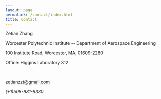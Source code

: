 ```yaml
---
layout: page
permalink: /contact/index.html
title: Contact
---
```


Zetian Zhang 

Worcester Polytechnic Institute -- Department of Aerospace Engineering

100 Institute Road, Worcester, MA, 01609-2280


Office: Higgins Laboratory 312

<!-- <i class="icon-phone" /> Office: (+44) 114 22 21800 -->

<br />

<a href="mailto:zetianzzt@gmail.com"><i class="icon-mail"></i> zetianzzt@gmail.com</a>

<i class="icon-phone" /> (+1)508-981-9330

<!-- ### PGP Public key

{% highlight tex %}
uid: Zé Carlos de Campos zecarlosdecampos [at] gmail.com

Key fingerprint: F674 99A0 AD59 4F4B 1A8C D546 0524 277C 1140 8800

-----BEGIN PGP PUBLIC KEY BLOCK-----
Version: GnuPG v1.4.11 (GNU/Linux)

mQINBE2+1RIBEACyEy/MrqnZC6QF8c8Eo/Eu4/N56U6W/lrE3PwQz4nrlzmgn/YM
ubu36WenY5k0Q5901iTKQRtpi4fe0tDAfDQM43QskraKNx05Km7QLUTSyY8oq6Ii
EljwXPrOLjGfb9xDl9h4XERYlWhjEtAhQtOPApdu6LTzVQoQrvZ7nMULzvxtar13
0ZuVW/KcW5oM7F3ytGAIKt54Rb4WWD2CTm0RRpw2Mbj7btbxCDy0g5A37ddtgmQC
DhwMkSbdOg/klI7C9N8+g3F0eKQdDsfn1sSMOAMGunsjqkIlaqGp67YhlUohZtvA
CmUw7G2t/E1C4r047jS4X6P42knc/fAheIsRyNxRiTYPAYnWgvUPUrLqIJ8MddQN
FsNMIAOUSO77dNSYxtfCO9i3I3I1XQ6BI7GqOaEcfY3SGgXcLBleRklQWn4QIRDA
7qtdaVjUmQFWP+jym7TOKx085Zj+2EkuwUVoQCjBxyS7to/35M8/5Up235u314ox
5lZFSnrAfPN8lM01FhLM95sDD1PQvYLSdBYULbwA2iywdV6xsYfns57frk0Rd5XM
ZhWUE99qlsjejLxtdFqaIB/evoQbpjNNKNsVcAjh2tUUWRmjgiaVnPO/VUxTGJFB
LTIw+guKVVHVzYy7V3Z1hoGL82g9kvT8L2CXZVbSk5lMTDvCEw69LTVJIwARAQAB
tEBaw6kgQ2FybG9zIGRlIENhbXBvcyAoUGVyc29uYWwgS2V5KSA8emVjYXJsb3Nk
ZWNhbXBvc0BnbWFpbC5jb20+iQI4BBMBAgAiBQJNvtUSAhsDBgsJCAcDAgYVCAIJ
CgsEFgIDAQIeAQIXgAAKCRAFJCd8EUCIAIH4D/wP+5e1VZh16Z6uFH7fvHosh1uH
tTTlRlVbNqOfdx8lvOHjubuN64vi6IXNeblcTcOaF8DxxYQpa1HnCTY5F0oUoDJe
ZvPaUy5G6U/pJDqH6zcqQ8dTzPE/4oPr9yykbT6Zv0kbtIvc9sQYZmKH+wWLQubd
fOMWh5ceBmvfLzugW53Bt6rY/o82BGZweFNPoBCuHeyzR4S+0abIC+I2DMy3+iwy
n7SbJfZf2G94xFVn/sw9Q/HxPQ1TyxQDwf9tlNfTvGV8fEEYRWuJkzirbKOQUPe8
QT2YWZVzTkgFOnyij3xQdFVKLB1EY9f9yiAzz845QHdjSbRJAIGGoYOim0tauWRD
/tnbbbOqtSQH+0c+ClDwxvdTqNjBMjkASUIETymrx9aTLudGN/1E3zJLiODeS2cU
afcD+3kTW1PPG9YjSBP6KbIKWvawn52nzRHeskX8jeHFVxuDoUC5885nMchbA9Gs
kgOjzO9nmDVWhp1ky8G8cS/7Nt7U2r2A/LbTPm5Ha8vEVqSlu7xv6bstOfoN93VC
CYvzrr/MuaDAUjfOY4JK1tzUDZrbg22HKLCCbeBoeXESO4NRlvFKdZpOG6Rdy24X
bmZD9qLfJMVaDjeAwu2zs+G/ozoPT5ncvalJTNnMlsbPcAxsLDN2bjvabB+sZyiQ
R3tAhvfhGZj14KwMt7kCDQRNvtUSARAA1nEVefdxNq7NqfPRBvMt8BgPH+FODeb1
ec+zdetYun8nkQxUc6LP3ntXjCHH7+xYjykcl698aM91Tl447JLL93v8tyR07R4W
bRtcIIFhvpHV2IxEcuuZAVQa3F+1D0wqKwMVYbJynJuo2+WGWP88WgyFuoKYD8Nc
rhIXTqKUwfGji+1E9HBnpHtNAyf4cbwFdEiJaVvWOFoQMBydWpNcTFpOwtUeOmLM
3bKpldQHt3WPPmX52fMO6US2W6F77XnBeAzV5wRBJ+Zax7fdKDZen+15msJ/JcWx
AsKiB42e3sZ6zu2NC2shd91qFgSgMzr0C9YoOuJq0ZDFlaQOKuvYB5jeZ3g2Ta3F
l4WVIQJZhXSskh5W4XtOzEyBqJiH9WPIO20g2cTKP5jkWGvi+1G0iVvNnQXyBeN/
4VKIq1rFe6qarTqslBMQ5fz3thUgF5NzpigJBxEoC83GUZ/4RoSoKoBn4+9H2Qs3
wTjDpnFM93Io4TDybnSnmjN1kKT3U85q/LU8KJ1je298sUJw0MJnUhwynmR7gNTk
HppdArGW2+3D6MRxKt+BiIJclGUOCjWJl+Nk3UYgnxT6myHn3gByraFUGz0p44OK
G3JFSpIbGWnqPF83XN2QZNe0cXfHaZd+SziYem0YJdaN834zPvuB760lvd9Bbi5L
7Mtz9COUHR0AEQEAAYkCHwQYAQIACQUCTb7VEgIbDAAKCRAFJCd8EUCIAPjpD/99
qBPa6lLqMNmeRWBMczXLgdEc1+dfQAI6bjOoEE5656GfIN2hmyWuuYrMLqpvdD8A
4q6NjD1wYY2i8F9gYRb7xY/98z5R611ERxhtmxU/l26edWaCoxk02MNmOcXekLQE
ozkR9CXhmfvBuYw/GKxYjqYShmvsod1lpiS0vhHTLyyLp1WEKv8E5jKdsAa8Nyex
jTM5ujqnvUpq+IJL4VkxR02epnS/a0JpUnkSJGQIfnL5Jx6hKcfesil2ZOKfxT4v
EpY+s/WyKyGmC+WZbKr9U/cF2xzAJXjVUhIZpvRVLBCIop44zDJ3DFYearn4mwjv
iYMIwAyEICzxbARSxA9fVg0II1/I3lU59LebIUm+sDBHu0+XghPxHNwin2ZBvsCu
D0MOXsa3fv7cUfoU5+g8d+/TvLTmuEcsqJLxgSKEg/I6RiY0nk2wsIaNkbiSA9rH
pafnu8N0qjvajB4HtfvXy+K56OKPQ4uuYJS7ImHXafgVaJcEpR2ICmAJdjxmUrJ5
D+aqj3PtbCMe15KlSfItGQIKftOEw7rNJrvZ9aivKgKGQT8XOLvw1MLyfiXUQO6O
ZGhlTQ/WnImdwFJUR1laq4lDbou52RTfL62QCdUNFc9sUsH5yob6doSlCIJy07lG
uNNTeCC3hYeuMkpKtlitcsKmyQcVF3kL5B4xs3pLJA==
=a6sv
-----END PGP PUBLIC KEY BLOCK-----
{% endhighlight %} -->

